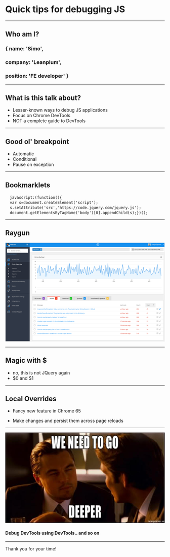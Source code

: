 # Quick tips for debugging JS

---

## Who am I?
### { name: 'Simo',  <!-- .element: class="fragment" -->
###   company: 'Leanplum',  <!-- .element: class="fragment" -->
###   position: 'FE developer' }  <!-- .element: class="fragment" -->

---

## What is this talk about?

* Lesser-known ways to debug JS applications <!-- .element: class="fragment" -->
* Focus on Chrome DevTools <!-- .element: class="fragment" -->
* NOT a complete guide to DevTools <!-- .element: class="fragment" -->

---

## Good ol' breakpoint

* Automatic  <!-- .element: class="fragment" -->
* Conditional  <!-- .element: class="fragment" -->
* Pause on exception  <!-- .element: class="fragment" -->

---

## Bookmarklets


```
  javascript:(function(){
  var s=document.createElement('script');
  s.setAttribute('src','https://code.jquery.com/jquery.js');
  document.getElementsByTagName('body')[0].appendChild(s);})();
```
  <!-- .element: class="fragment" -->

---
## Raygun

![raygun](https://raw.githubusercontent.com/si3792/quick-js-debug-tips/master/raygun.png)

---

## Magic with $

* no, this is not JQuery again <!-- .element: class="fragment" -->
* $0 and $1 <!-- .element: class="fragment" -->

---

## Local Overrides

* Fancy new feature in Chrome 65 <!-- .element: class="fragment" -->

* Make changes and persist them across page reloads <!-- .element: class="fragment" -->

---

![Not enough dev tools?](https://raw.githubusercontent.com/si3792/quick-js-debug-tips/master/inception.jpg)

#### Debug DevTools using DevTools.. and so on <!-- .element: class="fragment" -->

---

Thank you for your time!